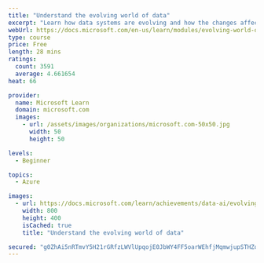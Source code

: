 ```yaml
---
title: "Understand the evolving world of data"
excerpt: "Learn how data systems are evolving and how the changes affect data professionals. Explore the differences between on-premises and cloud data solutions, and consider sample business cases that apply cloud technologies."
webUrl: https://docs.microsoft.com/en-us/learn/modules/evolving-world-of-data/
type: course
price: Free
length: 28 mins
ratings:
  count: 3591
  average: 4.661654
heat: 66

provider:
  name: Microsoft Learn
  domain: microsoft.com
  images:
    - url: /assets/images/organizations/microsoft.com-50x50.jpg
      width: 50
      height: 50

levels:
  - Beginner

topics:
  - Azure

images:
  - url: https://docs.microsoft.com/learn/achievements/data-ai/evolving-world-of-data-badge-social.png
    width: 800
    height: 400
    isCached: true
    title: "Understand the evolving world of data"

secured: "g0ZhAi5nRTmvY5H21rGRfzLWVlUpqojE0JbWY4FF5oarWEhfjMqmwjupSTHZqtR1nCSFlbxfFDh3themVz5mp+m9yHW9Nz7JpT4uDgkaRjGS1yzoxRXI+SxEKrYH2AUNzOMi5HtM658p2FFnsOaLD8+cMcez9nFJthqh5sB6v2YLl6KCfFL+ynVtZe5ubeNtVPFJCZfwKMNYA1jqZoyXPF2HbHd+c0Twbvdh0oc2vYjVE6FpHe3HBsFxquojaUPM17GbeKFs4X3SkDbZEGpyGRkbmo9IiMo8bndlUx2ZLBoSJeoMbB/cmoRJcGHq2aextCG49L7VubGCZCek+2ISgfNc/5bdbvkDvqlIcWj/PdGuNSzmMDoBJ1aoGAr9tvGYHMFs2/3nt818XFvONe8tzQ==;nTK6MzkzswMTepL+BVygcA=="
---
```


